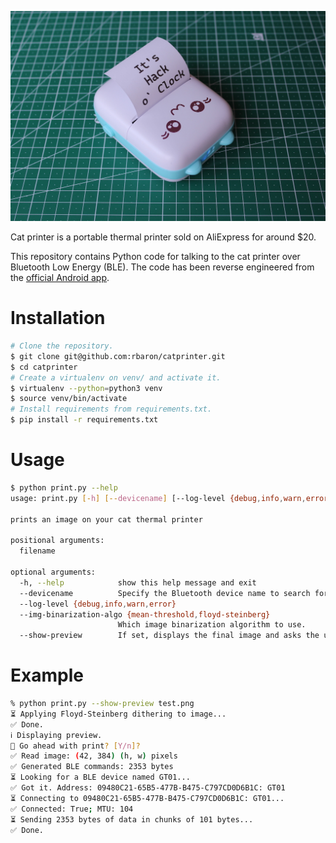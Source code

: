 ![Cat Printer](./media/hackoclock.jpg)

Cat printer is a portable thermal printer sold on AliExpress for around $20.

This repository contains Python code for talking to the cat printer over Bluetooth Low Energy (BLE). The code has been reverse engineered from the [official Android app](https://play.google.com/store/apps/details?id=com.frogtosea.iprint&hl=en_US&gl=US).

# Installation
```bash
# Clone the repository.
$ git clone git@github.com:rbaron/catprinter.git
$ cd catprinter
# Create a virtualenv on venv/ and activate it.
$ virtualenv --python=python3 venv
$ source venv/bin/activate
# Install requirements from requirements.txt.
$ pip install -r requirements.txt
```

# Usage
```bash
$ python print.py --help
usage: print.py [-h] [--devicename] [--log-level {debug,info,warn,error}] [--img-binarization-algo {mean-threshold,floyd-steinberg}] [--show-preview] filename

prints an image on your cat thermal printer

positional arguments:
  filename

optional arguments:
  -h, --help            show this help message and exit
  --devicename          Specify the Bluetooth device name to search for. Default value is GT01.
  --log-level {debug,info,warn,error}
  --img-binarization-algo {mean-threshold,floyd-steinberg}
                        Which image binarization algorithm to use.
  --show-preview        If set, displays the final image and asks the user for confirmation before printing.
```

# Example
```bash
% python print.py --show-preview test.png
⏳ Applying Floyd-Steinberg dithering to image...
✅ Done.
ℹ️ Displaying preview.
🤔 Go ahead with print? [Y/n]?
✅ Read image: (42, 384) (h, w) pixels
✅ Generated BLE commands: 2353 bytes
⏳ Looking for a BLE device named GT01...
✅ Got it. Address: 09480C21-65B5-477B-B475-C797CD0D6B1C: GT01
⏳ Connecting to 09480C21-65B5-477B-B475-C797CD0D6B1C: GT01...
✅ Connected: True; MTU: 104
⏳ Sending 2353 bytes of data in chunks of 101 bytes...
✅ Done.
```